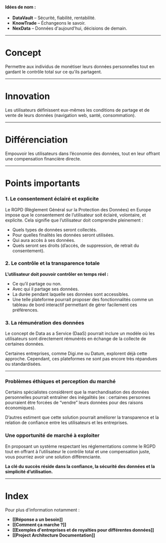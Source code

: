 #### Idées de nom :
 - **DataVault** – Sécurité, fiabilité, rentabilité.
 - **KnowTrade** – Échangeons le savoir.
 - **NexData** – Données d'aujourd'hui, décisions de demain.
 
---
# Concept

Permettre aux individus de monétiser leurs données personnelles tout en gardant le contrôle total sur ce qu’ils partagent.


---
# Innovation

Les utilisateurs définissent eux-mêmes les conditions de partage et de vente de leurs données (navigation web, santé, consommation).

---
# Différenciation

Empouvoir les utilisateurs dans l’économie des données, tout en leur offrant une compensation financière directe.

---
# Points importants

### 1. Le consentement éclairé et explicite
Le RGPD (Règlement Général sur la Protection des Données) en Europe impose que le consentement de l’utilisateur soit éclairé, volontaire, et explicite. Cela signifie que l’utilisateur doit comprendre pleinement :
-  Quels types de données seront collectés.
-  Pour quelles finalités les données seront utilisées.
-  Qui aura accès à ses données.
-  Quels seront ses droits (d’accès, de suppression, de retrait du consentement).

### 2. Le contrôle et la transparence totale

**L’utilisateur doit pouvoir contrôler en temps réel :**
- Ce qu’il partage ou non.
- Avec qui il partage ses données.
- La durée pendant laquelle ses données sont accessibles.
- Une telle plateforme pourrait proposer des fonctionnalités comme un tableau de bord interactif permettant de gérer facilement ces préférences.

### 3. La rémunération des données

Le concept de Data as a Service (DaaS) pourrait inclure un modèle où les utilisateurs sont directement rémunérés en échange de la collecte de certaines données.

Certaines entreprises, comme Digi.me ou Datum, explorent déjà cette approche. Cependant, ces plateformes ne sont pas encore très répandues ou standardisées.

---
### Problèmes éthiques et perception du marché

Certains spécialistes considèrent que la marchandisation des données personnelles pourrait entraîner des inégalités (ex : certaines personnes pourraient être forcées de “vendre” leurs données pour des raisons économiques).

D’autres estiment que cette solution pourrait améliorer la transparence et la relation de confiance entre les utilisateurs et les entreprises.

### Une opportunité de marché à exploiter

En proposant un système respectant les réglementations comme le RGPD tout en offrant à l’utilisateur le contrôle total et une compensation juste, vous pourriez avoir une solution différenciante.

**La clé du succès réside dans la confiance, la sécurité des données et la simplicité d’utilisation.**

---
# Index

Pour plus d'information notamment :
 - **[[Réponse a un besoin]]**
-  **[[Comment ça marche ?]]**
-  **[[Exemples d'entreprises et de royalties pour différentes données]]**
-   **[[Project Architecture Documentation]]**